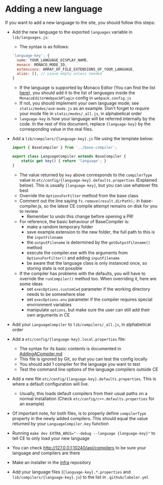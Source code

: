 # Adding a new language

If you want to add a new language to the site, you should follow this steps:

* Add the new language to the exported `languages` variable in `lib/languages.js`:
    - The syntax is as follows:
  ```js
  'language-key': {
    name: YOUR_LANGUAGE_DISPLAY_NAME,
    monaco: MONACO_MODE_ID,
    extensions: ARRAY_OF_FILE_EXTENSIONS_OF_YOUR_LANGUAGE,
    alias: [], // Leave empty unless needed
  }
  ```
    - If the language is supported by Monaco Editor (You can find the
      list [here](https://github.com/microsoft/monaco-languages/tree/main/src)), you should add it to the list of
      languages inside the `MonacoEditorWebpackPlugin` config in `webpack.config.js`
    - If not, you should implement your own language mode; see `static/modes/asm-mode.js` as an example. Don't forget
      to *require* your mode file in `static/modes/_all.js`, in alphabetical order
    - `language-key` is how your language will be referred internally by the code. In the rest of this document,
      replace `{language-key}` by the corresponding value in the real files.

* Add a `lib/compilers/{language-key}.js` file using the template below:
    ```js
    import { BaseCompiler } from '../base-compiler';

    export class LanguageCompiler extends BaseCompiler {
        static get key() { return 'language'; }
    }
    ```
    - The value returned by `key` above corresponds to the `compilerType` value
      in `etc/config/{language-key}.defaults.properties` (Explained below). This is usually `{language-key}`, but you
      can use whatever fits best
    - Override the `OptionsForFilter` method from the base class
    - Comment out the line saying `fs.remove(result.dirPath);` in base-compiler.js, so the latest CE compile attempt
      remains on disk for you to review
        - Remember to undo this change before opening a PR!
    - For reference, the basic behaviour of BaseCompiler is:
        - make a random temporary folder
        - save example.extension to the new folder, the full path to this is the `inputFilename`
        - the `outputFilename` is determined by the `getOutputFilename()` method
        - execute the compiler.exe with the arguments from `OptionsForFilter()` and adding `inputFilename`
        - be aware that the language class is only instanced once, so storing state is not possible
    - If the compiler has problems with the defaults, you will have to override the `runCompiler()` method too. When
      overriding it, here are some ideas
        - set `execOptions.customCwd` parameter if the working directory needs to be somewhere else
        - set `execOptions.env` parameter if the compiler requires special environment variables
        - manipulate `options`, but make sure the user can still add their own arguments in CE

* Add your `LanguageCompiler` to `lib/compilers/_all.js`, in alphabetical order

* Add a `etc/config/{language-key}.local.properties` file:
    - The syntax for its basic contents is documented in [AddingACompiler.md](AddingACompiler.md)
    - This file is ignored by Git, so that you can test the config locally
    - You should add 1 compiler for the language you want to test
    - Test the command line options of the language compilers outside CE

* Add a new file `etc/config/{language-key}.defaults.properties`. This is where a default configuration will live.
    - Usually, this loads default compilers from their usual paths on a normal installation 
      (Check `etc/config/c++.defaults.properties` for an example)

* Of important note, for both files, is to properly define `compilerType` property in the newly added compilers. This
  should equal the value returned by your `LanguageCompiler.key` function

* Running `make dev EXTRA_ARGS="--debug --language {language-key}"` to tell CE to only load your new language

* You can check http://127.0.0.1:10240/api/compilers to be sure your language and compilers are there

* Make an installer in the [infra](https://github.com/compiler-explorer/infra) repository

* Add your language files (`{language-key}.*.properties` and `lib/compilers/{language-key}.js`) to the list
  in `.github/labeler.yml`
